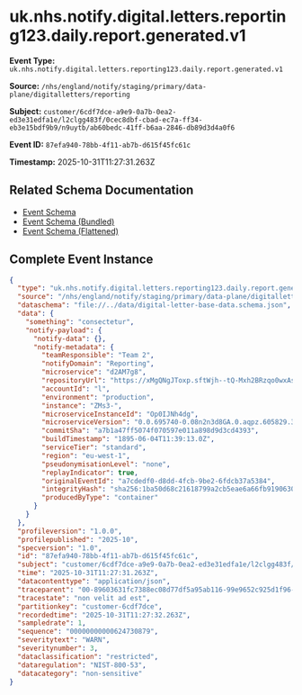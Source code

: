 # uk.nhs.notify.digital.letters.reporting123.daily.report.generated.v1

**Event Type:** `uk.nhs.notify.digital.letters.reporting123.daily.report.generated.v1`

**Source:** `/nhs/england/notify/staging/primary/data-plane/digitalletters/reporting`

**Subject:** `customer/6cdf7dce-a9e9-0a7b-0ea2-ed3e31edfa1e/l2clgg483f/0cec8dbf-cbad-ec7a-ff34-eb3e15bdf9b9/n9uytb/ab60bedc-41ff-b6aa-2846-db89d3d4a0f6`

**Event ID:** `87efa940-78bb-4f11-ab7b-d615f45fc61c`

**Timestamp:** 2025-10-31T11:27:31.263Z

## Related Schema Documentation

- [Event Schema](../uk.nhs.notify.digital.letters.reporting.daily.report.generated.v1.schema.md)
- [Event Schema (Bundled)](../uk.nhs.notify.digital.letters.reporting.daily.report.generated.v1.bundle.schema.md)
- [Event Schema (Flattened)](../uk.nhs.notify.digital.letters.reporting.daily.report.generated.v1.flattened.schema.md)

## Complete Event Instance

```json
{
  "type": "uk.nhs.notify.digital.letters.reporting123.daily.report.generated.v1",
  "source": "/nhs/england/notify/staging/primary/data-plane/digitalletters/reporting",
  "dataschema": "file://../data/digital-letter-base-data.schema.json",
  "data": {
    "something": "consectetur",
    "notify-payload": {
      "notify-data": {},
      "notify-metadata": {
        "teamResponsible": "Team 2",
        "notifyDomain": "Reporting",
        "microservice": "d2AM7g8",
        "repositoryUrl": "https://xMgQNgJToxp.sftWjh--tQ-Mxh2BRzqo0wxAsf",
        "accountId": "l",
        "environment": "production",
        "instance": "ZMs3-",
        "microserviceInstanceId": "Op0IJNh4dg",
        "microserviceVersion": "0.0.695740-0.08n2n3d8GA.0.aqpz.605829.398720.0+bSLcGfy.iJJr20w55.D",
        "commitSha": "a7b1a47ff5074f070597e011a898d9d3cd4393",
        "buildTimestamp": "1895-06-04T11:39:13.0Z",
        "serviceTier": "standard",
        "region": "eu-west-1",
        "pseudonymisationLevel": "none",
        "replayIndicator": true,
        "originalEventId": "a7cdedf0-d8dd-4fcb-9be2-6fdcb37a5384",
        "integrityHash": "sha256:1ba50d68c21618799a2cb5eae6a66fb91906305da6c1ffb433896b7a6c111f83",
        "producedByType": "container"
      }
    }
  },
  "profileversion": "1.0.0",
  "profilepublished": "2025-10",
  "specversion": "1.0",
  "id": "87efa940-78bb-4f11-ab7b-d615f45fc61c",
  "subject": "customer/6cdf7dce-a9e9-0a7b-0ea2-ed3e31edfa1e/l2clgg483f/0cec8dbf-cbad-ec7a-ff34-eb3e15bdf9b9/n9uytb/ab60bedc-41ff-b6aa-2846-db89d3d4a0f6",
  "time": "2025-10-31T11:27:31.263Z",
  "datacontenttype": "application/json",
  "traceparent": "00-89603631fc7388ec08d77df5a95ab116-99e9652c925d1f96-01",
  "tracestate": "non velit ad est",
  "partitionkey": "customer-6cdf7dce",
  "recordedtime": "2025-10-31T11:27:32.263Z",
  "sampledrate": 1,
  "sequence": "00000000000624730879",
  "severitytext": "WARN",
  "severitynumber": 3,
  "dataclassification": "restricted",
  "dataregulation": "NIST-800-53",
  "datacategory": "non-sensitive"
}
```
